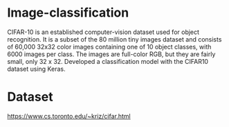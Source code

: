 # Image-classification
CIFAR-10  is an established computer-vision dataset used for object recognition. It is a subset of the 80 million tiny images dataset and consists of 60,000 32x32 color images containing one of 10 object classes, with 6000 images per class. The images are full-color RGB, but they are fairly small, only 32 x 32. Developed a classification model with the CIFAR10 dataset using Keras.

# Dataset
https://www.cs.toronto.edu/~kriz/cifar.html
